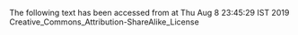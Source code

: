 The following text has been accessed from at Thu Aug 8 23:45:29 IST 2019
Creative_Commons_Attribution-ShareAlike_License
